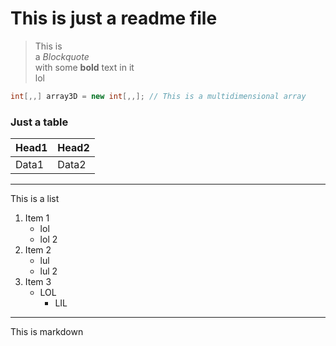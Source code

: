 # This is just a readme file

> This is  
a *Block*_*quote*_  
with some **bold** text in it  
lol

```C#
int[,,] array3D = new int[,,]; // This is a multidimensional array
```
### Just a table
|Head1|Head2|
|-----|-----|
|Data1|Data2|

---

This is a list
1. Item 1
	- lol
	- lol 2
1. Item 2
	- lul
	- lul 2
1. Item 3
	- LOL
		- LIL
---
This is markdown
